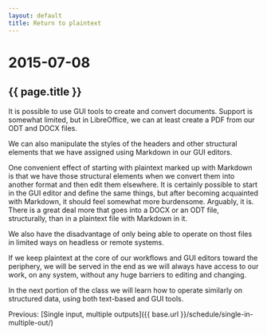 ```yaml
---
layout: default
title: Return to plaintext
---
```


# 2015-07-08
## {{ page.title }}

It is possible to use GUI tools to create and convert documents. 
Support is somewhat limited, but in LibreOffice, we can at least create a PDF from our ODT and DOCX files. 

We can also manipulate the styles of the headers and other structural elements that we have assigned using Markdown in our GUI editors. 

One convenient effect of starting with plaintext marked up with Markdown is that we have those structural elements when we convert them into another format and then edit them elsewhere. It is certainly possible to start in the GUI editor and define the same things, but after becoming acquainted with Markdown, it should feel somewhat more burdensome. Arguably, it is. There is a great deal more that goes into a DOCX or an ODT file, structurally, than in a plaintext file with Markdown in it. 

We also have the disadvantage of only being able to operate on thost files in limited ways on headless or remote systems. 

If we keep plaintext at the core of our workflows and GUI editors toward the periphery, we will be served in the end as we will always have access to our work, on any system, without any huge barriers to editing and changing. 

In the next portion of the class we will learn how to operate similarly on structured data, using both text-based and GUI tools. 

Previous: [Single input, multiple outputs]({{ base.url }}/schedule/single-in-multiple-out/)